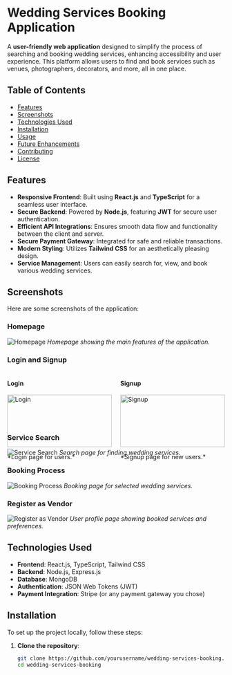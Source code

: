 # Wedding Services Booking Application

A **user-friendly web application** designed to simplify the process of searching and booking wedding services, enhancing accessibility and user experience. This platform allows users to find and book services such as venues, photographers, decorators, and more, all in one place.

## Table of Contents

- [Features](#features)
- [Screenshots](#screenshots)
- [Technologies Used](#technologies-used)
- [Installation](#installation)
- [Usage](#usage)
- [Future Enhancements](#future-enhancements)
- [Contributing](#contributing)
- [License](#license)

## Features

- **Responsive Frontend**: Built using **React.js** and **TypeScript** for a seamless user interface.
- **Secure Backend**: Powered by **Node.js**, featuring **JWT** for secure user authentication.
- **Efficient API Integrations**: Ensures smooth data flow and functionality between the client and server.
- **Secure Payment Gateway**: Integrated for safe and reliable transactions.
- **Modern Styling**: Utilizes **Tailwind CSS** for an aesthetically pleasing design.
- **Service Management**: Users can easily search for, view, and book various wedding services.

## Screenshots

Here are some screenshots of the application:

### Homepage
![Homepage](https://drive.google.com/uc?id=1Kkcoirh5XT-ZKLy2yXleKYRUu1htDTVF)
*Homepage showing the main features of the application.*

### Login and Signup
<div style="display: flex; justify-content: space-between;">
    <div style="flex: 1; padding-right: 10px;">
        <h4>Login</h4>
        <img src="https://drive.google.com/uc?id=1Rp7zfzedhf80MwjvZIGv4pmKVM84kwm8" alt="Login" style="width: 100%;"/>
        <p>*Login page for users.*</p>
    </div>
    <div style="flex: 1; padding-left: 10px;">
        <h4>Signup</h4>
        <img src="https://drive.google.com/uc?id=13U-gY-qsMabl4voVHx_P5yHnzIfMsm9z" alt="Signup" style="width: 100%;"/>
        <p>*Signup page for new users.*</p>
    </div>
</div>

### Service Search
![Service Search](https://drive.google.com/uc?id=15HF2vEb-Fikxv2-pV17t-CTb6d-0H1JH)
*Search page for finding wedding services.*

### Booking Process
![Booking Process](https://drive.google.com/uc?id=1g3yWjbVhkREWrdS7tJ-fXzXtw_y7wSeh)
*Booking page for selected wedding services.*

### Register as Vendor
![Register as Vendor](https://drive.google.com/uc?id=1kyejkklR96hms4bqEvsBUWy7gmILldJT)
*User profile page showing booked services and preferences.*

## Technologies Used

- **Frontend**: React.js, TypeScript, Tailwind CSS
- **Backend**: Node.js, Express.js
- **Database**: MongoDB
- **Authentication**: JSON Web Tokens (JWT)
- **Payment Integration**: Stripe (or any payment gateway you chose)

## Installation

To set up the project locally, follow these steps:

1. **Clone the repository**:
   ```bash
   git clone https://github.com/yourusername/wedding-services-booking.git
   cd wedding-services-booking
